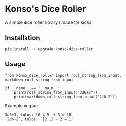 # Konso's Dice Roller
A simple dice roller library I made for kicks.

## Installation
`pip install  --upgrade konso-dice-roller`

## Usage
```
from konso_dice_roller import roll_string_from_input, markdown_roll_string_from_input

if __name__ == '__main__':
    print(roll_string_from_input("3d6+3"))
    print(markdown_roll_string_from_input("2d6-2"))
```
Example output:
```
3d6+3, tulos: [6 4 5] + 3 = 18
`2d6-2`, tulos: `[2 1] - 2 = 1`
```
